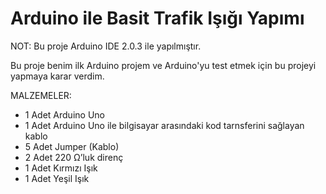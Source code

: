 # Arduino ile Basit Trafik Işığı Yapımı

NOT: Bu proje Arduino IDE 2.0.3 ile yapılmıştır.

Bu proje benim ilk Arduino projem ve Arduino'yu test etmek için bu projeyi yapmaya karar verdim.

MALZEMELER:
- 1 Adet Arduino Uno
- 1 Adet Arduino Uno ile bilgisayar arasındaki kod tarnsferini sağlayan kablo
- 5 Adet Jumper (Kablo)
- 2 Adet 220 Ω’luk direnç
- 1 Adet Kırmızı Işık
- 1 Adet Yeşil Işık
